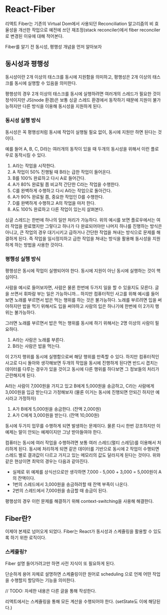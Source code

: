 # React-Fiber

리액트 Fiber는 기존의 Virtual Dom에서 사용되던 Reconciliation 알고리즘의 비 효율성을 개선한 작업으로 예전에 쓰던 재조정(stack reconciler)에서 fiber reconciler로 변경된 이유에 대해 적어본다.

Fiber를 알기 전 동시성, 평행성 개념을 먼저 알아보자

## 동시성과 평행성

동시성이란 2개 이상의 태스크를 동시에 지원함을 의미하고, 평행성은 2개 이상의 태스크를 동시에 실행할 수 있음을 의미한다.

평행성의 경우 2개 이상의 태스크를 동시에 실행하려면 여러개의 스레드가 필요한 것이 정석이지만 JS(node 환경)은 보통 싱글 스레드 환경에서 동작하기 때문에 지원이 불가능하지만 다른 방식을 이용해 동시성을 지원하게 된다.

### 동시성 실행 방식

동시성은 꼭 평행성처럼 동시에 작업이 실행될 필요 없이, 동시에 지원만 하면 된다는 것이다.

예를 들어 A, B, C, D라는 여러개의 동작이 있을 때 두개의 동시성을 위해서 이런 플로우로 동작시킬 수 있다.

1. A라는 작업을 시작한다.
2. A 작업이 50% 진행될 때 B라는 급한 작업이 들어온다.
3. B를 100% 완료하고 다시 A로 들어간다.
4. A가 80% 완료될 쯤 비교적 간단한 C라는 작업을 수행한다.
5. C를 완벽하게 수행하고 다시 A라는 작업으로 돌아간다.
6. A가 90% 완료될 쯤, 중요한 작업인 D를 수행한다.
7. D를 완벽하게 수행하고 A의 작업을 마저 한다.
8. A도 100% 완료하고 다른 작업이 있는지 살펴본다.

싱글 스레드는 한번에 하나의 일만 처리가 가능하다. 위의 예시를 보면 플로우에서는 여러 작업을 완료했지만 그렇다고 하나가 다 완료되어야만 나머지 하나를 진행하는 방식은 아니고, 큰 작업의 경우 대기시키고 급하거나 간단한 작업을 쳐내는 방식으로 문제를 해결하게 된다. 즉 작업을 일시정지하고 급한 작업을 쳐내는 방식을 활용해 동시성을 지원하게 하는 방법을 사용한 것이다.

### 평행성 실행 방식

평행성은 동시에 작업이 실행되어야 한다. 동시에 지원이 아닌 동시에 실행하는 것이 핵심이다.

사람을 예시로 들어보자면, 사람은 물론 한번에 두가지 일을 할 수 있을지도 모른다. 글을 쓰면서 휘파람 부는 일은 가능하니까... 하지만 컴퓨터적인 사고를 위해 예시를 들어보면 노래를 부르면서 밥은 먹는 행위를 하는 것은 불가능하다. 노래를 부르려면 입을 써야하지만 밥을 먹기 위해서도 입을 써야하고 사람의 입은 하나기에 한번에 이 2가지 행위는 불가능하다.

그러면 노래를 부르면서 밥은 먹는 행위를 동시에 하기 위해서는 2명 이상의 사람이 필요하다.

1. A라는 사람은 노래를 부른다.
2. B라는 사람은 밥을 먹는다.

이 2가지 행위를 동시에 실행함으로써 해당 행위를 만족할 수 있다. 하지만 컴퓨터적인 사고로 다시 돌아와 생각해보면 두개의 작업을 동시에 진행하게 된다면 반드시 겹치는 데이터를 다루는 경우가 있을 것이고 동시에 다른 행위를 하다보면 그 정보들의 처리가 곤란해지게 된다.

A라는 사람이 7,000원을 가지고 있고 B에게 5,000원을 송금하고, C라는 사람에게 3,000원을 입금 받는다고 가정해보자 (물론 이거는 동시에 진행되면 안되긴 하지만 예시라고 가정하자)

1. A가 B에게 5,000원을 송금한다. (잔액 2,000원)
2. A가 C에게 3,000원을 받는다. (잔액 10,000원)

동시에 두가지 업무를 수행하게 되면 발생하는 문제이다. 물론 다시 한번 강조하지만 이 예제는 말이 안되는 예제이지만 그냥 받아들여야 한다.

컴퓨터는 동시에 여러 작업을 수행하려면 보통 여러 스레드(멀티 스레딩)를 이용해서 처리하게 된다. 동시에 처리하게 되면 같은 데이터를 기반으로 동시에 2 작업이 수행되면 스레드 별로 결과값이 다르고 가지고 있는 메모리의 값도 달라지게 된다는 것이다. 위와 같은 현상이면 최악의 경우는 다음과 같아진다.

- 실제로 위 예제를 상식선으로만 생각하면 7,000 - 5,000 + 3,000 = 5,000원이 A의 잔액이다.
- 1번의 스레드에서 3,000원을 송금하려할 때 잔액 부족이 나온다.
- 2번의 스레드에서 7,000원을 송금할 때 송금이 된다.

평행성의 경우 이런 문제를 해결하기 위해 context-switching을 사용해 해결한다.

## Fiber란?

이제야 본제로 넘어오게 되었다. Fiber는 React가 동시성과 스케쥴링을 활용할 수 있도록 하기 위한 로직이다.

### 스케쥴링?

Fiber 설명 들어가려고만 하면 사전 지식이 또 필요하게 된다.

단순하게 용어 자체로 설명하면 스케쥴링이란 원어로 scheduling 으로 언제 어떤 작업을 수행할지 할당하는 기능을 의미한다.

// TODO: 자세한 내용은 다른 글을 통해 작성한다.

리액트에서는 스케쥴링을 통해 모든 계산을 수행되어야 한다. (setState도 이에 해당된다.)
